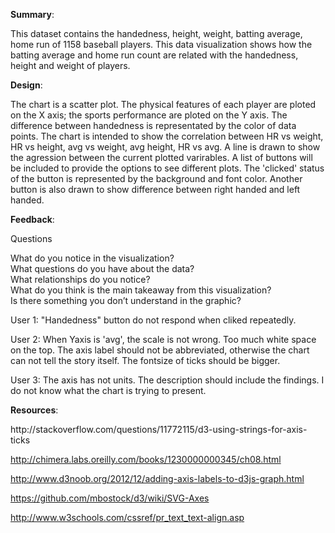 <b>Summary</b>:
<p>This dataset contains the handedness, height, weight, batting average, home run of 1158 baseball players. This data visualization shows how the batting average and home run count are related with the handedness, height and weight of players.  
</p>

<b>Design</b>:
<p>The chart is a scatter plot. The physical features of each player are ploted on the X axis; the sports performance are ploted on the Y axis. The difference between handedness is representated by the color of data points. The chart is intended to show the correlation between HR vs weight, HR vs height, avg vs weight, avg height, HR vs avg. A line is drawn to show the agression between the current plotted varirables. A list of buttons will be included to provide the options to see different plots. The 'clicked' status of the button is represented by the background and font color. Another button is also drawn to show difference between right handed and left handed.
</p>

<b>Feedback</b>:
<p>Questions</p>
<p>
What do you notice in the visualization? <br>
What questions do you have about the data?<br>
What relationships do you notice?<br>
What do you think is the main takeaway from this visualization?<br>
Is there something you don’t understand in the graphic?<br>
</p>
<p>
User 1: "Handedness" button do not respond when cliked repeatedly. 
</p>

<p>
User 2: When Yaxis is 'avg', the scale is not wrong. Too much white space on the top.
The axis label should not be abbreviated, otherwise the chart can not tell the story itself. The fontsize of ticks should be bigger.
</p>

<p>
User 3: The axis has not units. The description should include the findings. I do not know what the chart is trying to present. 
</p>

<b>Resources</b>:
<p>
http://stackoverflow.com/questions/11772115/d3-using-strings-for-axis-ticks<br>

http://chimera.labs.oreilly.com/books/1230000000345/ch08.html<br>

http://www.d3noob.org/2012/12/adding-axis-labels-to-d3js-graph.html<br>

https://github.com/mbostock/d3/wiki/SVG-Axes<br>

http://www.w3schools.com/cssref/pr_text_text-align.asp<br>
</p>

